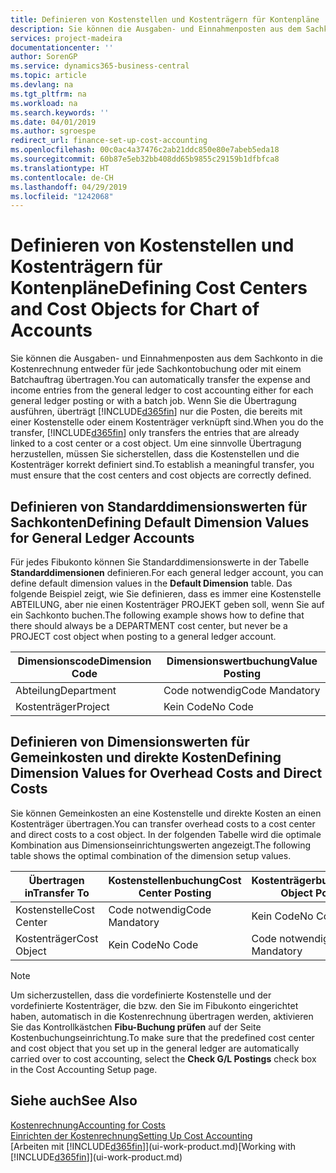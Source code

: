 ```yaml
---
title: Definieren von Kostenstellen und Kostenträgern für Kontenpläne | Microsoft Docs
description: Sie können die Ausgaben- und Einnahmenposten aus dem Sachkonto in die Kostenrechnung entweder für jede Sachkontobuchung oder mit einem Batchauftrag übertragen. Wenn Sie die Übertragung ausführen, überträgt das System nur die Posten, die bereits mit einer Kostenstelle oder einem Kostenträger verknüpft sind. Um eine sinnvolle Übertragung herzustellen, müssen Sie sicherstellen, dass die Kostenstellen und die Kostenträger korrekt definiert sind.
services: project-madeira
documentationcenter: ''
author: SorenGP
ms.service: dynamics365-business-central
ms.topic: article
ms.devlang: na
ms.tgt_pltfrm: na
ms.workload: na
ms.search.keywords: ''
ms.date: 04/01/2019
ms.author: sgroespe
redirect_url: finance-set-up-cost-accounting
ms.openlocfilehash: 00c0ac4a37476c2ab21ddc850e80e7abeb5eda18
ms.sourcegitcommit: 60b87e5eb32bb408dd65b9855c29159b1dfbfca8
ms.translationtype: HT
ms.contentlocale: de-CH
ms.lasthandoff: 04/29/2019
ms.locfileid: "1242068"
---
```

# <a name="defining-cost-centers-and-cost-objects-for-chart-of-accounts"></a><span data-ttu-id="9590c-105">Definieren von Kostenstellen und Kostenträgern für Kontenpläne</span><span class="sxs-lookup"><span data-stu-id="9590c-105">Defining Cost Centers and Cost Objects for Chart of Accounts</span></span>
<span data-ttu-id="9590c-106">Sie können die Ausgaben- und Einnahmenposten aus dem Sachkonto in die Kostenrechnung entweder für jede Sachkontobuchung oder mit einem Batchauftrag übertragen.</span><span class="sxs-lookup"><span data-stu-id="9590c-106">You can automatically transfer the expense and income entries from the general ledger to cost accounting either for each general ledger posting or with a batch job.</span></span> <span data-ttu-id="9590c-107">Wenn Sie die Übertragung ausführen, überträgt [!INCLUDE[d365fin](includes/d365fin_md.md)] nur die Posten, die bereits mit einer Kostenstelle oder einem Kostenträger verknüpft sind.</span><span class="sxs-lookup"><span data-stu-id="9590c-107">When you do the transfer, [!INCLUDE[d365fin](includes/d365fin_md.md)] only transfers the entries that are already linked to a cost center or a cost object.</span></span> <span data-ttu-id="9590c-108">Um eine sinnvolle Übertragung herzustellen, müssen Sie sicherstellen, dass die Kostenstellen und die Kostenträger korrekt definiert sind.</span><span class="sxs-lookup"><span data-stu-id="9590c-108">To establish a meaningful transfer, you must ensure that the cost centers and cost objects are correctly defined.</span></span>  

## <a name="defining-default-dimension-values-for-general-ledger-accounts"></a><span data-ttu-id="9590c-109">Definieren von Standarddimensionswerten für Sachkonten</span><span class="sxs-lookup"><span data-stu-id="9590c-109">Defining Default Dimension Values for General Ledger Accounts</span></span>  
<span data-ttu-id="9590c-110">Für jedes Fibukonto können Sie Standarddimensionswerte in der Tabelle **Standarddimensionen** definieren.</span><span class="sxs-lookup"><span data-stu-id="9590c-110">For each general ledger account, you can define default dimension values in the **Default Dimension** table.</span></span> <span data-ttu-id="9590c-111">Das folgende Beispiel zeigt, wie Sie definieren, dass es immer eine Kostenstelle ABTEILUNG, aber nie einen Kostenträger PROJEKT geben soll, wenn Sie auf ein Sachkonto buchen.</span><span class="sxs-lookup"><span data-stu-id="9590c-111">The following example shows how to define that there should always be a DEPARTMENT cost center, but never be a PROJECT cost object when posting to a general ledger account.</span></span>  

|<span data-ttu-id="9590c-112">**Dimensionscode**</span><span class="sxs-lookup"><span data-stu-id="9590c-112">**Dimension Code**</span></span>|<span data-ttu-id="9590c-113">**Dimensionswertbuchung**</span><span class="sxs-lookup"><span data-stu-id="9590c-113">**Value Posting**</span></span>|  
|------------------------------------------|-----------------------------------------|  
|<span data-ttu-id="9590c-114">Abteilung</span><span class="sxs-lookup"><span data-stu-id="9590c-114">Department</span></span>|<span data-ttu-id="9590c-115">Code notwendig</span><span class="sxs-lookup"><span data-stu-id="9590c-115">Code Mandatory</span></span>|  
|<span data-ttu-id="9590c-116">Kostenträger</span><span class="sxs-lookup"><span data-stu-id="9590c-116">Project</span></span>|<span data-ttu-id="9590c-117">Kein Code</span><span class="sxs-lookup"><span data-stu-id="9590c-117">No Code</span></span>|  

## <a name="defining-dimension-values-for-overhead-costs-and-direct-costs"></a><span data-ttu-id="9590c-118">Definieren von Dimensionswerten für Gemeinkosten und direkte Kosten</span><span class="sxs-lookup"><span data-stu-id="9590c-118">Defining Dimension Values for Overhead Costs and Direct Costs</span></span>  
 <span data-ttu-id="9590c-119">Sie können Gemeinkosten an eine Kostenstelle und direkte Kosten an einen Kostenträger übertragen.</span><span class="sxs-lookup"><span data-stu-id="9590c-119">You can transfer overhead costs to a cost center and direct costs to a cost object.</span></span> <span data-ttu-id="9590c-120">In der folgenden Tabelle wird die optimale Kombination aus Dimensionseinrichtungswerten angezeigt.</span><span class="sxs-lookup"><span data-stu-id="9590c-120">The following table shows the optimal combination of the dimension setup values.</span></span>  

|<span data-ttu-id="9590c-121">Übertragen in</span><span class="sxs-lookup"><span data-stu-id="9590c-121">Transfer To</span></span>|<span data-ttu-id="9590c-122">Kostenstellenbuchung</span><span class="sxs-lookup"><span data-stu-id="9590c-122">Cost Center Posting</span></span>|<span data-ttu-id="9590c-123">Kostenträgerbuchung</span><span class="sxs-lookup"><span data-stu-id="9590c-123">Cost Object Posting</span></span>|  
|-----------------|-------------------------|-------------------------|  
|<span data-ttu-id="9590c-124">Kostenstelle</span><span class="sxs-lookup"><span data-stu-id="9590c-124">Cost Center</span></span>|<span data-ttu-id="9590c-125">Code notwendig</span><span class="sxs-lookup"><span data-stu-id="9590c-125">Code Mandatory</span></span>|<span data-ttu-id="9590c-126">Kein Code</span><span class="sxs-lookup"><span data-stu-id="9590c-126">No Code</span></span>|  
|<span data-ttu-id="9590c-127">Kostenträger</span><span class="sxs-lookup"><span data-stu-id="9590c-127">Cost Object</span></span>|<span data-ttu-id="9590c-128">Kein Code</span><span class="sxs-lookup"><span data-stu-id="9590c-128">No Code</span></span>|<span data-ttu-id="9590c-129">Code notwendig</span><span class="sxs-lookup"><span data-stu-id="9590c-129">Code Mandatory</span></span>|  

> [!NOTE]  
>  <span data-ttu-id="9590c-130">Um sicherzustellen, dass die vordefinierte Kostenstelle und der vordefinierte Kostenträger, die bzw. den Sie im Fibukonto eingerichtet haben, automatisch in die Kostenrechnung übertragen werden, aktivieren Sie das Kontrollkästchen **Fibu-Buchung prüfen** auf der Seite Kostenbuchungseinrichtung.</span><span class="sxs-lookup"><span data-stu-id="9590c-130">To make sure that the predefined cost center and cost object that you set up in the general ledger are automatically carried over to cost accounting, select the **Check G/L Postings** check box in the Cost Accounting Setup page.</span></span>  

## <a name="see-also"></a><span data-ttu-id="9590c-131">Siehe auch</span><span class="sxs-lookup"><span data-stu-id="9590c-131">See Also</span></span>  
[<span data-ttu-id="9590c-132">Kostenrechnung</span><span class="sxs-lookup"><span data-stu-id="9590c-132">Accounting for Costs</span></span>](finance-manage-cost-accounting.md)  
[<span data-ttu-id="9590c-133">Einrichten der Kostenrechnung</span><span class="sxs-lookup"><span data-stu-id="9590c-133">Setting Up Cost Accounting</span></span>](finance-set-up-cost-accounting.md)  
<span data-ttu-id="9590c-134">[Arbeiten mit [!INCLUDE[d365fin](includes/d365fin_md.md)]](ui-work-product.md)</span><span class="sxs-lookup"><span data-stu-id="9590c-134">[Working with [!INCLUDE[d365fin](includes/d365fin_md.md)]](ui-work-product.md)</span></span>
